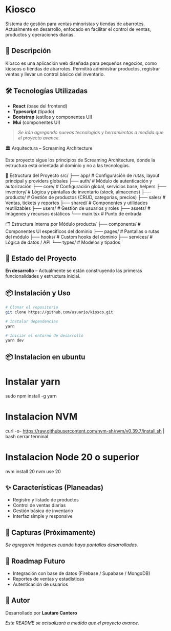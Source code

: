 # Kiosco

Sistema de gestión para ventas minoristas y tiendas de abarrotes. Actualmente en desarrollo, enfocado en facilitar el control de ventas, productos y operaciones diarias.

## 📝 Descripción

Kiosco es una aplicación web diseñada para pequeños negocios, como kioscos o tiendas de abarrotes. Permitirá administrar productos, registrar ventas y llevar un control básico del inventario.

## 🛠️ Tecnologías Utilizadas

- **React** (base del frontend)
- **Typescript** (tipado)
- **Bootstrap** (estilos y componentes UI)
- **Mui** (componentes UI)

> _Se irán agregando nuevas tecnologías y herramientas a medida que el proyecto avance._

🏛️ Arquitectura – Screaming Architecture

Este proyecto sigue los principios de Screaming Architecture, donde la estructura está orientada al dominio y no a las tecnologías.

📂 Estructura del Proyecto
src/
├── app/ # Configuración de rutas, layout principal y providers globales
├── auth/ # Módulo de autenticación y autorización
├── core/ # Configuración global, servicios base, helpers
├── inventory/ # Lógica y pantallas de inventario (stock, almacenes)
├── products/ # Gestión de productos (CRUD, categorías, precios)
├── sales/ # Ventas, tickets y reportes
├── shared/ # Componentes y utilidades reutilizables
├── users/ # Gestión de usuarios y roles
├── assets/ # Imágenes y recursos estáticos
└── main.tsx # Punto de entrada

🗂️ Estructura Interna por Módulo
products/
├── components/ # Componentes UI específicos del dominio
├── pages/ # Pantallas o rutas del módulo
├── hooks/ # Custom hooks del dominio
├── services/ # Lógica de datos / API
└── types/ # Modelos y tipados

## 🚧 Estado del Proyecto

**En desarrollo** – Actualmente se están construyendo las primeras funcionalidades y estructura inicial.

## 📦 Instalación y Uso

```bash
# Clonar el repositorio
git clone https://github.com/usuario/kiosco.git

# Instalar dependencias
yarn

# Iniciar el entorno de desarrollo
yarn dev
```
## 📦 Instalacion en ubuntu

# Instalar yarn
sudo npm install -g yarn
# Instalacion NVM
curl -o- https://raw.githubusercontent.com/nvm-sh/nvm/v0.39.7/install.sh | bash
cerrar terminal
# Instalacion Node 20 o superior
nvm install 20
nvm use 20

## ✨ Características (Planeadas)

- Registro y listado de productos
- Control de ventas diarias
- Gestión básica de inventario
- Interfaz simple y responsive

## 📸 Capturas (Próximamente)

_Se agregarán imágenes cuando haya pantallas desarrolladas._


## 📅 Roadmap Futuro

- Integración con base de datos (Firebase / Supabase / MongoDB)
- Reportes de ventas y estadísticas
- Autenticación de usuarios

## 👤 Autor

Desarrollado por **Lautaro Cantero**

_Este README se actualizará a medida que el proyecto avance._
